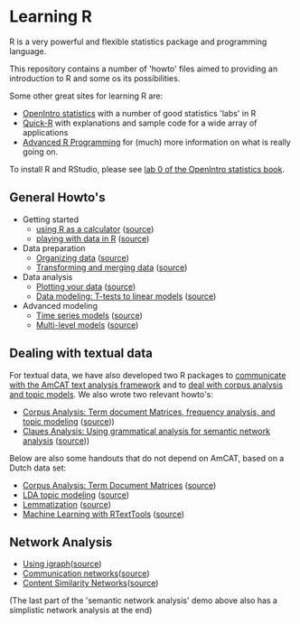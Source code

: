 Learning R
==========

R is a very powerful and flexible statistics package and programming language.

This repository contains a number of 'howto' files aimed to providing an introduction to R and some os its possibilities.

Some other great sites for learning R are:
- [OpenIntro statistics](http://openintro.org/stat/labs.php) with a number of good statistics 'labs' in R
- [Quick-R](http://www.statmethods.net) with explanations and sample code for a wide array of applications
- [Advanced R Programming](http://adv-r.had.co.nz/) for (much) more information on what is really going on.

To install R and RStudio, please see [lab 0 of the OpenIntro statistics book](http://openintro.org/download.php?file=os2_lab_00A&referrer=/stat/labs.php).

General Howto's
----

- Getting started
  - [using R as a calculator](https://rawgit.com/vanatteveldt/learningr/master/1_r_calculator.html) ([source](https://github.com/vanatteveldt/learningr/blob/master/1_r_calculator.Rmd))
  - [playing with data in R](https://rawgit.com/vanatteveldt/learningr/master/2_playing.html) ([source](https://github.com/vanatteveldt/learningr/blob/master/2_playing.Rmd))
- Data preparation
  - [Organizing data](https://rawgit.com/vanatteveldt/learningr/master/3_organizing.html) ([source](https://github.com/vanatteveldt/learningr/blob/master/3_organizing.Rmd))
  - [Transforming and merging data](https://rawgit.com/vanatteveldt/learningr/master/4_transforming.html) ([source](https://github.com/vanatteveldt/learningr/blob/master/4_transforming.Rmd))
- Data analysis
  - [Plotting your data](https://rawgit.com/vanatteveldt/learningr/master/6_visualization.html) ([source](https://github.com/vanatteveldt/learningr/blob/master/6_visualization.Rmd))
  - [Data modeling: T-tests to linear models](https://rawgit.com/vanatteveldt/learningr/master/5_modeling.html) ([source](https://github.com/vanatteveldt/learningr/blob/master/5_modeling.Rmd))
- Advanced modeling
  - [Time series models](https://rawgit.com/vanatteveldt/learningr/master/7_timeseries.html) ([source](https://github.com/vanatteveldt/learningr/blob/master/7_timeseries.Rmd))
  - [Multi-level models](https://rawgit.com/vanatteveldt/learningr/master/8_multilevel.html)
 ([source](https://github.com/vanatteveldt/learningr/blob/master/8_multilevel.Rmd))

Dealing with textual data
----

For textual data, we have also developed two R packages to [communicate with the AmCAT text analysis framework](http://github.com/amcat/amcat-r) and to [deal with corpus analysis and topic models](http://github/com/kasperwelbers/corpustools). We also wrote two relevant howto's:

- [Corpus Analysis: Term document Matrices, frequency analysis, and topic modeling](https://rawgit.com/vanatteveldt/learningr/master/corpus.html) ([source](https://github.com/vanatteveldt/learningr/blob/master/corpus.Rmd)))
- [Claues Analysis: Using grammatical analysis for semantic network analysis](https://rawgit.com/vanatteveldt/learningr/master/clauses.html) ([source](https://github.com/vanatteveldt/learningr/blob/master/clauses.Rmd)))

Below are also some handouts that do not depend on AmCAT, based on a Dutch data set:

  - [Corpus Analysis: Term Document Matrices](https://rawgit.com/vanatteveldt/learningr/master/text_1_corpus.html) ([source](https://github.com/vanatteveldt/learningr/blob/master/text_1_corpus.Rmd))
  - [LDA topic modeling](https://rawgit.com/vanatteveldt/learningr/master/text_2_lda.html) ([source](https://github.com/vanatteveldt/learningr/blob/master/text_2_lda.Rmd))
  - [Lemmatization](https://rawgit.com/vanatteveldt/learningr/master/text_3_lemma.html) ([source](https://github.com/vanatteveldt/learningr/blob/master/text_3_lemma.Rmd))
  - [Machine Learning with RTextTools](https://rawgit.com/vanatteveldt/learningr/master/text_4_texttools.html) ([source](https://github.com/vanatteveldt/learningr/blob/master/text_4_texttools.Rmd))


Network Analysis
----

- [Using igraph](https://github.com/kasperwelbers/network-tools/blob/master/howto/howto_using_igraph.md)([source](https://github.com/kasperwelbers/network-tools/blob/master/howto/howto_using_igraph.Rmd))
- [Communication networks](https://github.com/kasperwelbers/network-tools/blob/master/howto/howto_explicit_ties_in_communication_networks.md)([source](https://github.com/kasperwelbers/network-tools/blob/master/howto/howto_explicit_ties_in_communication_networks.Rmd))
- [Content Similarity Networks](https://github.com/kasperwelbers/network-tools/blob/master/howto/howto_content_similarity_network.md)([source](https://github.com/kasperwelbers/network-tools/blob/master/howto/howto_content_similarity_network.Rmd))

(The last part of the 'semantic network analysis' demo above also has  a simplistic network analysis at the end)

